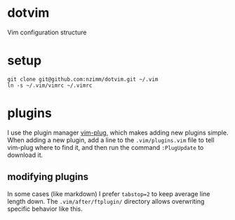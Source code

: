 # dotvim
Vim configuration structure

# setup
```
git clone git@github.com:nzimm/dotvim.git ~/.vim
ln -s ~/.vim/vimrc ~/.vimrc
```

# plugins
I use the plugin manager [vim-plug](https://github.com/junegunn/vim-plug), which
makes adding new plugins simple. When adding a new plugin, add a line to the
`.vim/plugins.vim` file to tell vim-plug where to find it, and then run the
command `:PlugUpdate` to download it.

## modifying plugins
In some cases (like markdown) I prefer `tabstop=2` to keep average line length
down. The `.vim/after/ftplugin/` directory allows overwriting specific behavior
like this.
